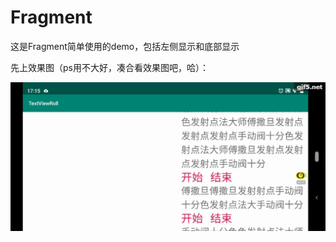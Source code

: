 ﻿# Fragment
这是Fragment简单使用的demo，包括左侧显示和底部显示

先上效果图（ps用不大好，凑合看效果图吧，哈）：

![1](https://github.com/wuqingsen/TextViewRollWu/blob/master/%E6%95%88%E6%9E%9C%E5%9B%BE/gif5%E6%96%B0%E6%96%87%E4%BB%B6.gif)  


